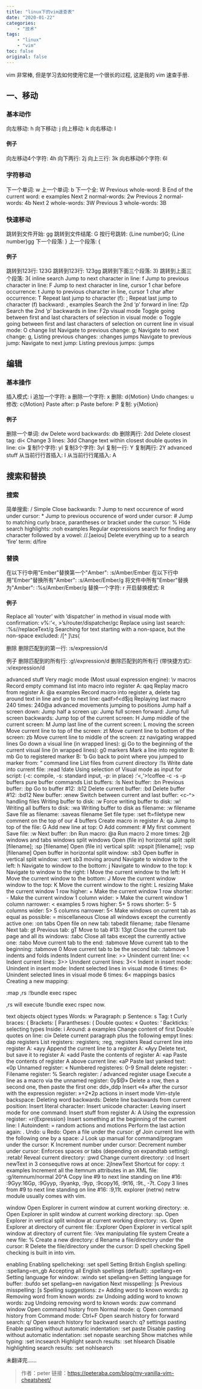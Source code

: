 ```yaml
---
title: "linux下的vim速查表"
date: "2020-01-22"
categories: 
    - "技术"
tags: 
    - "linux"
    - "vim"
toc: false
original: false
---
```


vim 非常棒, 但是学习去如何使用它是一个很长的过程, 这是我的 vim 速查手册.

## 一、移动

### 基本动作
向左移动: h
向下移动: j
向上移动: k
向右移动: l

#### 例子
向左移动4个字符: 4h
向下两行: 2j
向上三行: 3k
向右移动6个字符: 6l

### 字符移动
下一个单词: w
上一个单词: b
下一个全: W
Previous whole-word: B
End of the current word: e
examples
Next 2 normal-words: 2w
Previous 2 normal-words: 4b
Next 2 whole-words: 3W
Previous 3 whole-words: 3B

### 快速移动
跳转到文件开始: gg
跳转到文件结尾: G
按行号跳转: {Line number}G; {Line number}gg
下一个段落: }
上一个段落: {

#### 例子
跳转到123行: 123G
跳转到123行: 123gg
跳转到下面三个段落: 3}
跳转到上面三个段落: 3{
inline search
Jump to next character in line: f
Jump to previous character in line: F
Jump to next character in line, cursor 1 char before occurrence: t
Jump to previous character in line, cursor 1 char after occurrence: T
Repeat last jump to character (f): ;
Repeat last jump to character (f) backward: ,
examples
Search the 2nd ‘p’ forward in line: f2p
Search the 2nd ‘p’ backwards in line: F2p
visual mode
Toggle going between first and last characters of selection in visual mode: o
Toggle going between first and last characters of selection on current line in visual mode: O
change list
Navigate to previous change: g;
Navigate to next change: g,
Listing previous changes: :changes
jumps
Navigate to previous jump: <c-O>
Navigate to next jump: <c-I>
Listing previous jumps: :jumps

## 编辑
### 基本操作
插入模式: i
追加一个字符: a
删除一个字符: x
删除: d{Motion}
Undo changes: u
修改: c{Motion}
Paste after: p
Paste before: P
复制: y{Motion}

#### 例子
删除一个单词: dw
Delete word backwards: db
删除两行: 2dd
Delete closest tag: di<
Change 3 lines: 3dd
Change text within closest double quotes in line: ci»
复制1个字符: yl
复制3个字符: 3yl
复制一行: Y
复制两行: 2Y
advanced stuff
从当前行行首插入: I
从当前行行尾插入: A

## 搜索和替换
### 搜索
简单搜索: /
Simple Close backwards: ?
Jump to next occurence of word under cursor: *
Jump to previous occurence of word under cursor: #
Jump to matching curly brace, parantheses or bracket under the cursor: %
Hide search highlights: :noh
examples
Regular expressions search for finding any character followed by a vowel: //.[aeiou]
Delete everything up to a search ‘fire’ term: d/fire

### 替换
在以下行中用"Ember"替换第一个"Amber": :s/Amber/Ember
在以下行中用"Ember"替换所有"Amber": :s/Amber/Ember/g
将文件中所有"Ember"替换为"Amber": :%s/Amber/Ember/g
替换一个字符: r
开启替换模式: R

#### 例子
Replace all ‘router’ with ‘dispatcher’ in method in visual mode with confirmation: v%:‘<, >’s/router/dispatcher/gc
Replace using last search: :%s//replaceText/g
Searching for text starting with a non-space, but the non-space excluded: /[^ ]\zs(

删除
删除匹配到的第一行: :s/expression/d

例子
删除匹配到的所有行: :g!/expression/d
删除匹配到的所有行 (带快捷方式): :v/expression/d

advanced stuff
Very magic mode (Most usual expression engine): \v
macros
Record empty command list into macro into register A: qaq
Replay macro from register A: @a
examples
Record macro into register a, delete tag around text in line and go to next line: qadf>f<d$jq
Replaying last macro 240 times: 240@a
advanced movements
jumping to positions
Jump half a screen down: <c-d>
Jump half a screen up: <c-u>
Jump full screen forward: <c-f>
Jump full screen backwards: <c-b>
Jump top of the current screen: H
Jump middle of the current screen: M
Jump last line of the current screen: L
moving the screen
Move current line to top of the screen: zt
Move current line to bottom of the screen: zb
Move current line to middle of the screen: zz
navigating wrapped lines
Go down a visual line (in wrapped lines): gj
Go to the beginning of the current visual line (in wrapped lines): g0
markers
Mark a line into register B: mb
Go to registered marker B: ‘b
Go back to point where you jumped to marker from: “
command line
List files from current directory :!ls
Write date into current file: :read !date
Using selection of Visual mode as input for script: (-c: compile, -s: standard input, -p: in place) :‘<,‘>!coffee -c -s -p
buffers
pure buffer commands
List buffers: :ls
Next buffer: :bn
Previous buffer: :bp
Go to buffer #12: :b12
Delete current buffer: :bd
Delete buffer #12: :bd12
New buffer: :enew
Switch between current and last buffer: <c-^>
handling files
Writing buffer to disk: :w
Force writing buffer to disk: :w!
Writing all buffers to disk: :wa
Writing buffer to disk as filename: :w filename
Save file as filename: :saveas filename
Set file type: :set ft=filetype
new comment on the top of our 4 buffers
Create macro in register A: qa
Jump to top of the file: G
Add new line at top: O
Add comment: # My first comment
Save file: :w
Next buffer: :bn
Run macro: @a
Run macro 2 more times: 2@
windows and tabs
windows
split windows
Open (file in) horizontal split :split [filename]; :sp [filename]
Open (file in) vertical split: :vpspit [filename]; :vsp [filename]
Open buffer in horizontal split window: :sb3
Open buffer in vertical split window: :vert sb3
moving around
Navigate to window to the left: <c-w>h
Navigate to window to the bottom: <c-w>j
Navigate to window to the top: <c-w>k
Navigate to window to the right: <c-w>l
Move the current window to the left: <c-w>H
Move the current window to the bottom: <c-w>J
Move the current window window to the top: <c-w>K
Move the current window to the right: <c-w>L
resizing
Make the current window 1 row higher: <c-w>+
Make the current window 1 row shorter: <c-w>-
Make the current window 1 column wider: <c-w>>
Make the current window 1 column narrower: <c-w><
examples
5 rows higher: <c-w>5+
5 rows shorter: <c-w>5-
5 columns wider: <c-w>5>
5 columns narrower: <c-w>5<
Make windows on current tab as equal as possible: <c-w>=
miscellaneous
Close all windows except the currently active one: :on
tabs
Open file on new tab: tabedit filename; :tabe filename
Next tab: gt
Previous tab: gT
Move to tab #13: 13gt
Close the current tab page and all its windows: :tabc
Close all tabs except the currently active one: :tabo
Move current tab to the end: :tabmove
Move current tab to the beginning: :tabmove 0
Move current tab to be the second tab: :tabmove 1
indents and folds
indents
Indent current line: >>
Unindent current line: <<
Indent current lines: 3>>
Unndent current lines: 3<<
Indent in insert mode: <c-T>
Unindent in insert mode: <c-D>
Indent selected lines in visual mode 6 times: 6>
Unindent selected lines in visual mode 6 times: 6<
mappings
basics
Creating a new mapping:

:map ,rs :!bundle exec rspec<cr>

,rs will execute !bundle exec rspec now.

text objects
object types
Words: w
Paragraph: p
Sentence: s
Tag: t
Curly braces: {
Brackets: [
Parantheses: (
Double quotes: «
Quotes: ‘
Backticks: `
selecting types
Inside: i
Around: a
examples
Change content of first Double quotes on line: ci»
Delete current paragraph plus the following empyt lines: dap
registers
List registers: :registers; :reg, :registers
Read current line into register A: «ayy
Append the current line to a register A: «Ayy
Delete text, but save it to register A: «add
Paste the contents of register A: «ap
Paste the contents of register A above current line: «aP
Paste last yanked text: «0p
Unnamed register: «
Numbered registeres: 0-9
Small delete register: -
Filename register: %
Search register: /
advanced register usage
Execute a line as a macro via the unnamed register: 0y$@»
Delete a row, then a second one, then paste the first one: dd»_ddp
Insert «4» after the cursor with the expression register: »=2*2p
actions in insert mode
Vim-style backspace: <c-h>
Deleting word backwards: <c-w>
Delete line backwards from current position: <c-u>
Insert literal character: <c-u>
Insert unicode character: <c-u><Unicode Character Id>
Leaving insert mode for one command: <c-o>
Insert stuff from register A: <c-r>A
Using the expression register: <c-r>=r{Expression}
Insert something at the beginning of the current line: I
Autoindent: =
random actions and motions
Perform the last action again: .
Undo: u
Redo: <c-r>
Open a file under the cursor: gf
Join current line with the following one by a space: J
Look up manual for command/program under the cursor: K
Increment number under cursor: <c-a>
Decrement number under cursor: <c-x>
Enforces spaces or tabs (depending on expandtab setting): :retab!
Reveal current directory: :pwd
Change current directory: :cd
Insert newText in 3 consequtive rows at once: <c-V>2jInewText<Esc>
Shortcut for copy: :t
examples
Increment all the itemnum attributes in an XML file: :g/itemnum/normal 20^A
Copy line #9 to next line standing on line #16: :9Gyy:16Gp, :9Gyy<c-o>p, :9yankp, :9yp, :9copy16, :9t16, :9t., -7t.
Copy 3 lines from #9 to next line standing on line #16: :9,11t.
explorer (netrw)
netrw module usually comes with vim.

window
Open Explorer in current window at current working directory: :e.
Open Explorer in split window at current working directory: :sp.
Open Explorer in vertical split window at current working directory: :vs.
Open Explorer at directory of current file: :Explorer
Open Explorer in vertical split window at directory of current file: :Vex
manipulating file system
Create a new file: %
Create a new directory: d
Rename a file/directory under the cursor: R
Delete the file/directory under the cursor: D
spell checking
Spell checking is built in into vim.

enabling
Enabling spellcheking: :set spell
Setting British English spelling: :spellang=en_gb
Accepting all English spellings (default): :spellang=en
Setting language for window: :windo set spellang=en
Setting language for buffer: :bufdo set spellang=en
navigation
Next misspelling: ]s
Previous misspelling: [s
Spelling suggestions: z=
Adding word to known words: zg
Removing word from known words: zw
Undoing adding word to known words: zug
Undoing removing word to known words: zuw
command window
Open command history from Normal mode: q:
Open command history from Command mode: Ctrl+F
Open search history for forward search: q/
Open search history for backward search: q?
settings
pasting
Enable pasting without automatic indentation: :set paste
Disable pasting without automatic indentation: :set nopaste
searching
Show matches while typing: :set incsearch
Highlight search results: :set hlsearch
Disable highlighting search results: :set nohlsearch

未翻译完......

> 作者：peter
> 链接：https://peteraba.com/blog/my-vanilla-vim-cheatsheet/
